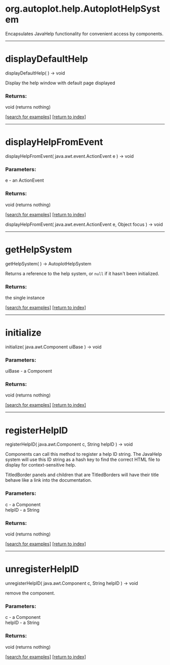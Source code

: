 # org.autoplot.help.AutoplotHelpSystem

Encapsulates JavaHelp functionality for convenient access by components.

***
<a name="displayDefaultHelp"></a>
# displayDefaultHelp
displayDefaultHelp(  ) &rarr; void

Display the help window with default page displayed

### Returns:
void (returns nothing)


<a href="https://github.com/autoplot/dev/search?q=displayDefaultHelp&unscoped_q=displayDefaultHelp">[search for examples]</a>
<a href="https://github.com/autoplot/documentation/blob/master/javadoc/index-all.md">[return to index]</a>

***
<a name="displayHelpFromEvent"></a>
# displayHelpFromEvent
displayHelpFromEvent( java.awt.event.ActionEvent e ) &rarr; void



### Parameters:
e - an ActionEvent

### Returns:
void (returns nothing)


<a href="https://github.com/autoplot/dev/search?q=displayHelpFromEvent&unscoped_q=displayHelpFromEvent">[search for examples]</a>
<a href="https://github.com/autoplot/documentation/blob/master/javadoc/index-all.md">[return to index]</a>

displayHelpFromEvent( java.awt.event.ActionEvent e, Object focus ) &rarr; void<br>
***
<a name="getHelpSystem"></a>
# getHelpSystem
getHelpSystem(  ) &rarr; AutoplotHelpSystem

Returns a reference to the help system, or <code>null</code> if it hasn't been
 initialized.

### Returns:
the single instance

<a href="https://github.com/autoplot/dev/search?q=getHelpSystem&unscoped_q=getHelpSystem">[search for examples]</a>
<a href="https://github.com/autoplot/documentation/blob/master/javadoc/index-all.md">[return to index]</a>

***
<a name="initialize"></a>
# initialize
initialize( java.awt.Component uiBase ) &rarr; void



### Parameters:
uiBase - a Component

### Returns:
void (returns nothing)


<a href="https://github.com/autoplot/dev/search?q=initialize&unscoped_q=initialize">[search for examples]</a>
<a href="https://github.com/autoplot/documentation/blob/master/javadoc/index-all.md">[return to index]</a>

***
<a name="registerHelpID"></a>
# registerHelpID
registerHelpID( java.awt.Component c, String helpID ) &rarr; void

Components can call this method to register a help ID string.  The JavaHelp
 system will use this ID string as a hash key to find the correct HTML file
 to display for context-sensitive help.

 TitledBorder panels and children that are TitledBorders will have their
 title behave like a link into the documentation.

### Parameters:
c - a Component
<br>helpID - a String

### Returns:
void (returns nothing)


<a href="https://github.com/autoplot/dev/search?q=registerHelpID&unscoped_q=registerHelpID">[search for examples]</a>
<a href="https://github.com/autoplot/documentation/blob/master/javadoc/index-all.md">[return to index]</a>

***
<a name="unregisterHelpID"></a>
# unregisterHelpID
unregisterHelpID( java.awt.Component c, String helpID ) &rarr; void

remove the component.

### Parameters:
c - a Component
<br>helpID - a String

### Returns:
void (returns nothing)


<a href="https://github.com/autoplot/dev/search?q=unregisterHelpID&unscoped_q=unregisterHelpID">[search for examples]</a>
<a href="https://github.com/autoplot/documentation/blob/master/javadoc/index-all.md">[return to index]</a>

